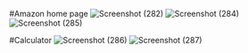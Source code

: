 #Amazon home page 
![Screenshot (282)](https://github.com/user-attachments/assets/f4697cdc-f04b-4746-84ba-896bd5125f2e)
![Screenshot (284)](https://github.com/user-attachments/assets/625e3093-9f0b-4561-89c8-fe7e74392d77)
![Screenshot (285)](https://github.com/user-attachments/assets/924c9ac4-7443-4ad5-84fa-89d55cce3937)

#Calculator
![Screenshot (286)](https://github.com/user-attachments/assets/364bb5be-6d0d-4107-8823-ed2b86fb6f3f)
![Screenshot (287)](https://github.com/user-attachments/assets/88b2baf8-22ea-4bde-808d-ca29955cca2c)

